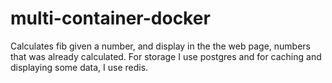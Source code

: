 # multi-container-docker
Calculates fib given a number, and display in the the web page, numbers that was already calculated.
For storage I use postgres and for caching and displaying some data, I use redis.
